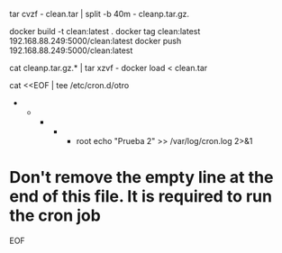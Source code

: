 
tar cvzf - clean.tar | split -b 40m - cleanp.tar.gz.




docker build -t clean:latest .
docker tag clean:latest 192.168.88.249:5000/clean:latest
docker push 192.168.88.249:5000/clean:latest


cat cleanp.tar.gz.* | tar xzvf -
docker load < clean.tar


cat <<EOF | tee /etc/cron.d/otro
* * * * * root echo "Prueba 2" >> /var/log/cron.log 2>&1
# Don't remove the empty line at the end of this file. It is required to run the cron job
EOF